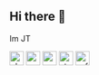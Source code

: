 ## Hi there 👋
Im JT

<img src="https://github.com/user-attachments/assets/8624827d-1f99-4f97-9fa9-b07a70a8bcf7" alt="ubuntu" width="25">
<img src="https://github.com/user-attachments/assets/4c8d6d12-c2b1-4dde-a9eb-08e4e3bbe31a" alt="swift" width="25">
<img src="https://github.com/user-attachments/assets/af7d7f8d-4835-4282-819e-b35e1b18e3ec" alt="sublime" width="25">
<img src="https://github.com/user-attachments/assets/2e8e46f3-a81c-4ea6-a554-d1e2d3e561f8" alt="steam" width="25">
<img src="https://github.com/user-attachments/assets/582ee524-36a9-4863-9103-77d25e764c17" alt="safari" width="25">

<!--
**Joetommy/Joetommy** is a ✨ _special_ ✨ repository because its `README.md` (this file) appears on your GitHub profile.

Here are some ideas to get you started:

- 🔭 I’m currently working on ...
- 🌱 I’m currently learning ...
- 👯 I’m looking to collaborate on ...
- 🤔 I’m looking for help with ...
- 💬 Ask me about ...
- 📫 How to reach me: ...
- 😄 Pronouns: ...
- ⚡ Fun fact: ...
-->
